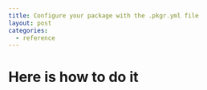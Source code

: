 ```yaml
---
title: Configure your package with the .pkgr.yml file
layout: post
categories:
  - reference
---
```


# Here is how to do it
